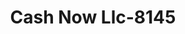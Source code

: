 ---
f_zip-code: 81301
f_state-code: CO
title: Cash Now Llc-8145
f_phone: 970-382-2754
f_city-only: Durango
f_address: 1911 Main Ave Durango
f_location-unique-id: '8145'
slug: cash-now-llc-8145
updated-on: '2024-05-30T13:46:58.046Z'
created-on: '2024-05-30T13:36:59.803Z'
published-on: '2024-05-30T13:54:32.469Z'
f_city-state: cms/city/durango-co.md
f_company: cms/company/cash-now-llc.md
f_state: cms/state/colorado.md
layout: '[payday-loan].html'
tags: payday-loan
---